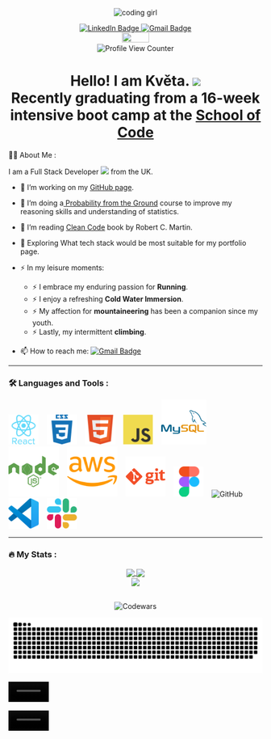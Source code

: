 
<!--
**selfcoder-gazell/selfcoder-gazell** is a ✨ _special_ ✨ repository because its `README.md` (this file) appears on your GitHub profile.

Here are some ideas to get you started:

- 🔭 I’m currently working on ...
- 🌱 I’m currently learning ...
- 👯 I’m looking to collaborate on ...
- 🤔 I’m looking for help with ...
- 💬 Ask me about ...
- 📫 How to reach me: ...
- 😄 Pronouns: ...
- ⚡ Fun fact: ...
-->

 
<div id="header" align="center">
 
  <img src="https://media.giphy.com/media/L1R1tvI9svkIWwpVYr/giphy.gif" alt="coding girl"></img>
</div>

<div id="badges" align="center">
  <a href="https://www.linkedin.com/in/kveta-mooney-32612368/" rel="nofollow noreferrer">
    <img src="https://img.shields.io/badge/LinkedIn-blue?style=for-the-badge&logo=linkedin&logoColor=white" alt="LinkedIn Badge"> 
  </a> 
  <a href="mailto:kvetamooney@gmail.com">
   <img src="https://img.shields.io/badge/Gmail-red?style=for-the-badge&logo=gmail&logoColor=white" alt="Gmail Badge">
  </a>
</div>
<div align="center">
 <a href="https://www.codewars.com/users/selfcoder-gazell">
  <img src="https://www.codewars.com/users/selfcoder-gazell/badges/large" height="33%" width="33%">
 </a>
</div>
<div align="center">
  <img src="https://komarev.com/ghpvc/?username=selfcoder-gazell&style=flat-square&color=blue" alt="Profile View Counter"/>
  <h1>Hello! I am Květa. <img src="https://media.giphy.com/media/hvRJCLFzcasrR4ia7z/giphy.gif" width="30px"/><br>
   Recently graduating from a 16-week intensive boot camp at the <a href="https://www.schoolofcode.co.uk/">School of Code</a>
  </h1>
 </div
---

### :woman_technologist: About Me :
I am a Full Stack Developer <img src="https://media.giphy.com/media/WUlplcMpOCEmTGBtBW/giphy.gif" width="30"> from the UK.
- :telescope: I’m working on my <a href="https://github.com/selfcoder-gazell">GitHub page</a>.
- :telescope: I’m doing a<a href="https://www.edx.org/learn/probability/harvard-university-fat-chance-probability-from-the-ground-up#:~:text=Created%20specifically%20for%20those%20who,memorization%20of%20terms%20and%20formulae."> Probability from the Ground</a> course to improve my reasoning skills and understanding of statistics. 
- :telescope: I’m reading <a href="https://www.google.co.uk/books/edition/Clean_Code/_i6bDeoCQzsC?hl=en&gbpv=1&printsec=frontcover">Clean Code</a> book by Robert C. Martin. 
- :seedling: Exploring What tech stack would be most suitable for my portfolio page.

- :zap: In my leisure moments:
  - :zap: I embrace my enduring passion for <strong>Running</strong>.
   - :zap: I enjoy a refreshing <strong>Cold Water Immersion</strong>.
  - :zap: My affection for <strong>mountaineering</strong> has been a companion since my youth.
   - :zap: Lastly, my intermittent <strong>climbing</strong>.

- :mailbox: How to reach me: <a href="mailto:kvetamooney@gmail.com">
   <img src="https://img.shields.io/badge/Gmail-red?style=for-the-badge&logo=gmail&logoColor=white" alt="Gmail Badge" widht="60px" height="22px">
  </a>

---

### :hammer_and_wrench: Languages and Tools :
<div>
  <img src="https://github.com/devicons/devicon/blob/master/icons/react/react-original-wordmark.svg" title="React" alt="React" width="60" height="60"/>&nbsp;&nbsp;&nbsp;
  <img src="https://github.com/devicons/devicon/blob/master/icons/css3/css3-plain-wordmark.svg"  title="CSS3" alt="CSS" width="60" height="60"/>&nbsp;&nbsp;&nbsp;
  <img src="https://github.com/devicons/devicon/blob/master/icons/html5/html5-original.svg" title="HTML5" alt="HTML" width="60" height="60"/>&nbsp;&nbsp;&nbsp;
  <img src="https://github.com/devicons/devicon/blob/master/icons/javascript/javascript-original.svg" title="JavaScript" alt="JavaScript" width="60" height="60"/>&nbsp;&nbsp;&nbsp;
  <img src="https://github.com/devicons/devicon/blob/master/icons/mysql/mysql-original-wordmark.svg" title="MySQL"  alt="MySQL" width="90" height="90"/>&nbsp;&nbsp;&nbsp;
  <img src="https://github.com/devicons/devicon/blob/master/icons/nodejs/nodejs-plain-wordmark.svg" title="NodeJS" alt="NodeJS" width="100" height="100"/>&nbsp;&nbsp;&nbsp;
  <img src="https://github.com/devicons/devicon/blob/master/icons/amazonwebservices/amazonwebservices-plain-wordmark.svg" title="AWS" alt="AWS" width="100" height="100"/>&nbsp;&nbsp;&nbsp;
  <img src="https://github.com/devicons/devicon/blob/master/icons/git/git-plain-wordmark.svg" title="Git" **alt="Git" width="80" height="80"/>&nbsp;&nbsp;&nbsp;
  <img src="https://github.com/devicons/devicon/blob/master/icons/figma/figma-original.svg" title="Figma" alt="Figma" width="60" height="60"/>&nbsp;&nbsp;&nbsp;
 <img src="https://joshuapenalba.files.wordpress.com/2014/12/github-icon.png" title="GitHub" widht="70" height="70">&nbsp;&nbsp;&nbsp;
 <img src="https://github.com/devicons/devicon/blob/master/icons/vscode/vscode-original.svg" title="Visual Studio Code" alt="Visual Studio Code" width="60" height="60">&nbsp;&nbsp;&nbsp;
 <img src="https://github.com/devicons/devicon/blob/master/icons/slack/slack-original.svg" title="Slack" alt="Slack" width="60" height="60">&nbsp;&nbsp;&nbsp;
</div>  
  
---

### :fire: My Stats :
<div align="center">
  <a href="https://github.com/selfcoder-gazell">
   <img align="center" height="170" src="https://github-readme-stats.vercel.app/api/top-langs/?username=selfcoder-gazell&layout=compact&langs_count=16&theme=dark&hide_border="true"/>
   
   <img align="center" src="https://github-readme-stats.vercel.app/api?username=selfcoder-gazell&show_icons=true&theme=dark&include_all_commits=true&count_private=true&hide=issues"/>
  </a>
</div>

<div align="center">
 <a href ="https://git.io/streak-stats">
  <img align="center" src="https://github-readme-streak-stats.herokuapp.com?user=selfcoder-gazell&theme=dark&hide_border=true&date_format=j%20M%5B%20Y%5D"/>
 </a>
</div>
  <!--
<a href="https://github.com/selfcoder-gazell/github-readme-stats" align="left">
<img src="https://github-readme-stats.vercel.app/api/top-langs/?username=selfcoder-gazell&theme=dark&hide_border=true"/> 
</a>
 -->

<!-- contribution generates snake grid animation 
https://taozhi.medium.com/how-to-add-a-snake-game-to-your-github-page-d742918fd733
-->

 <!--
<img src="https://github.com/selfcoder-gazell/selfcoder-gazell/blob/output/github-contribution-grid-snake.svg">
 -->
 <br>
 
 <div align="center">
  
 ![Codewars](https://github.r2v.ch/codewars?user=selfcoder-gazell)
  
 </div>
 
 <div align="center">
  
  ![Snake animation](https://github.com/selfcoder-gazell/selfcoder-gazell/blob/output/github-contribution-grid-snake.svg)

</div>

<div>
 
 <video src="https://framerusercontent.com/assets/vM5W9lqfzHqZZWQyKTEJcvNODAo.mp4" width=80></video>
 
<video src="https://github.com/selfcoder-gazell/selfcoder-gazell/blob/vM5W9lqfzHqZZWQyKTEJcvNODAo.mp4" width=80></video>
 
</div>


